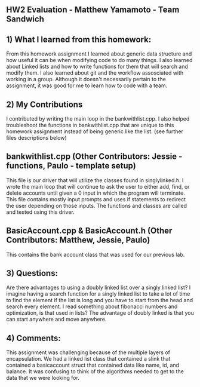 ## HW2 Evaluation - Matthew Yamamoto - Team Sandwich


## 1) What I learned from this homework:
From this homework assignment I learned about generic data structure 
and how useful it can be when modifying code to do many things. I 
also learned about Linked lists and how to write functions for them 
that will search and modify them. I also learned about git and the
workflow assosciated with working in a group. Although it doesn't
necessarily pertain to the assignment, it was good for me to learn 
how to code with a team.


## 2) My Contributions
I contributed by writing the main loop in the bankwithlist.cpp. I
also helped troubleshoot the functions in bankwithlist.cpp that
are unique to this homework assignment instead of being generic
like the list. (see further files descriptions below)

## bankwithlist.cpp (Other Contributors: Jessie - functions, Paulo - template setup)
This file is our driver that will utilize the 
classes found in singlylinked.h. I wrote the main loop that 
will continue to ask the user to either add, find, or delete
accounts until given a 0 input in which the program will 
terminate. This file contains mostly input prompts and uses 
if statements to redirect the user depending on those inputs.
The functions and classes are called and tested using this driver.

## BasicAccount.cpp & BasicAccount.h (Other Contributors: Matthew, Jessie, Paulo)

This contains the bank account class that was used for our previous lab.


## 3) Questions:
Are there advantages to using a doubly linked list over a singly linked
list? I imagine having a search function for a singly linked list to 
take a lot of time to find the element if the list is long and you
have to start from the head and search every element. I read
something about fibonacci numbers and optimization, is that used in
lists? The advantage of doubly linked is that you can start anywhere
and move anywhere.


## 4) Comments:
This assignment was challenging because of the multiple layers of encapsulation.
We had a linked list class that contained a slink that contained a basicaccount
struct that contained data like name, id, and balance. It was confusing to
think of the algorithms needed to get to the data that we were looking for.
